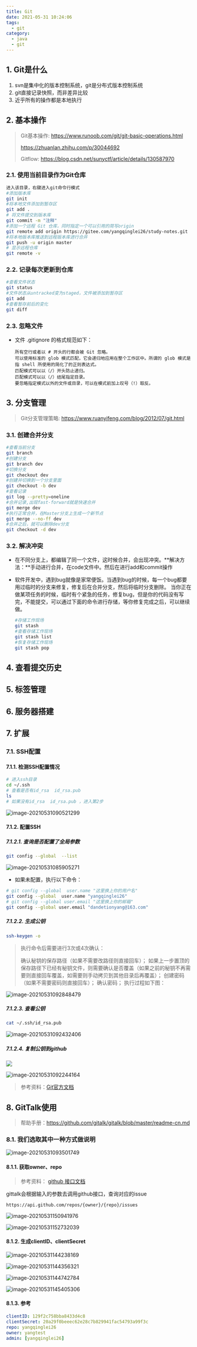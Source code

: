 ```yaml
---
title: Git
date: 2021-05-31 10:24:06
tags:
  - git
category:
  - java
  - git
---
```


## 1. Git是什么

1.  svn是集中化的版本控制系统，git是分布式版本控制系统
2.  git直接记录快照，而非差异比较
3.  近乎所有的操作都是本地执行

## 2. 基本操作

> Git基本操作:  https://www.runoob.com/git/git-basic-operations.html
>
> https://zhuanlan.zhihu.com/p/30044692
>
> Gitflow: https://blog.csdn.net/sunyctf/article/details/130587970

### 2.1. 使用当前目录作为Git仓库

```bash
进入该目录，右键进入git命令行模式
#添加版本库
git init
#将本地文件添加到暂存区
git add .  
# 将文件提交到版本库
git commit -m "注释"  
#添加一个远程 Git 仓库，同时指定一个可以引用的简写origin
git remote add origin https://gitee.com/yangqinglei26/study-notes.git  
#将本地版本库推送到远程版本库进行合并
git push -u origin master  
# 显示远程仓库
git remote -v
```

### 2.2. 记录每次更新到仓库

```bash
#查看文件状态
git status  
#文件状态从untracked变为staged，文件被添加到暂存区
git add  
#查看暂存前后的变化
git diff  
```

### 2.3. 忽略文件

- 文件 .gitignore 的格式规范如下：

  ```
  所有空行或者以 # 开头的行都会被 Git 忽略。
  可以使用标准的 glob 模式匹配，它会递归地应用在整个工作区中。所谓的 glob 模式是指 shell 所使用的简化了的正则表达式。
  匹配模式可以以（/）开头防止递归。
  匹配模式可以以（/）结尾指定目录。
  要忽略指定模式以外的文件或目录，可以在模式前加上叹号（!）取反。
  ```

## 3. 分支管理

> Git分支管理策略:  https://www.ruanyifeng.com/blog/2012/07/git.html

### 3.1. 创建合并分支

```bash
#查看当前分支
git branch 
#创建分支
git branch dev
#切换分支
git checkout dev
#创建并切换到一个分支里面
git checkout -b dev
#查看记录
git log --pretty=oneline
#合并记录,出现fast-forward就是快速合并
git merge dev
#执行正常合并，在Master分支上生成一个新节点
git merge --no-ff dev
#合并之后，就可以删除dev分支
git checkout -d dev
```

### 3.2. 解决冲突

- 在不同分支上，都编辑了同一个文件，这时候合并，会出现冲突。**解决方法：**手动进行合并，在code文件中。然后在进行add和commit操作

- 软件开发中，遇到bug就像是家常便饭。当遇到bug的时候，每一个bug都要用过临时的分支来修复，修复后在合并分支，然后将临时分支删除。
  当你正在做某项任务的时候，临时有个紧急的任务，修复bug，但是你的代码没有写完，不能提交，可以通过下面的命令进行存储，等你修复完成之后，可以继续做。

  ```bash
  #存储工作现场
  git stash
  #查看存储工作现场
  git stash list
  #恢复存储工作现场
  git stash pop
  ```

## 4. 查看提交历史



## 5. 标签管理

## 6. 服务器搭建

## 7. 扩展

### 7.1. SSH配置

#### 7.1.1. 检测SSH配置情况

```bash
# 进入ssh目录
cd ~/.ssh
# 查看是否有id_rsa  id_rsa.pub 
ls
# 如果没有id_rsa  id_rsa.pub ，进入第2步
```

![image-20210531090521299](Git/image-20210531090521299.png)

#### 7.1.2. 配置SSH

##### 7.1.2.1. 查询是否配置了全局参数

```bash
git config --global  --list 
```

![image-20210531085905271](Git/image-20210531085905271.png)

- 如果未配置，执行以下命令：

```bash
# git config --global  user.name "这里换上你的用户名"
git config --global  user.name "yangqinglei26"
# git config --global user.email "这里换上你的邮箱"
git config --global user.email "dandetionyang@163.com"
```

##### 7.1.2.2. 生成公钥

```bash
ssh-keygen -o
```

> 执行命令后需要进行3次或4次确认：
>
> 确认秘钥的保存路径（如果不需要改路径则直接回车）；
> 如果上一步置顶的保存路径下已经有秘钥文件，则需要确认是否覆盖（如果之前的秘钥不再需要则直接回车覆盖，如需要则手动拷贝到其他目录后再覆盖）；
> 创建密码（如果不需要密码则直接回车）；
> 确认密码；
> 执行过程如下图：

![image-20210531092848479](Git/image-20210531092848479.png)

##### 7.1.2.3. 查看公钥

```bash
cat ~/.ssh/id_rsa.pub
```

![image-20210531092432406](Git/image-20210531092432406.png)

##### 7.1.2.4. 复制公钥到github

![](Git/image-20210531091935818.png)

![image-20210531092244164](Git/image-20210531092244164.png)

> 参考资料：[Git官方文档](https://git-scm.com/book/zh/v2/%E6%9C%8D%E5%8A%A1%E5%99%A8%E4%B8%8A%E7%9A%84-Git-%E7%94%9F%E6%88%90-SSH-%E5%85%AC%E9%92%A5)

## 8. GitTalk使用

> 帮助手册：https://github.com/gitalk/gitalk/blob/master/readme-cn.md

### 8.1. 我们选取其中一种方式做说明

![image-20210531093501749](Git/image-20210531093501749.png)

#### 8.1.1. 获取owner、repo

> 参考资料： [github 接口文档](https://docs.github.com/en/rest/reference/issues)

gittalk会根据输入的参数去调用github接口，查询对应的issue

```
https://api.github.com/repos/{owner}/{repo}/issues
```

![image-20210531150941976](Git/image-20210531150941976.png)

![image-20210531152732039](Git/image-20210531152732039.png)

#### 8.1.2. 生成clientID、clientSecret

![image-20210531144238169](Git/image-20210531144238169.png)

![image-20210531144356321](Git/image-20210531144356321.png)

![image-20210531144742784](Git/image-20210531144742784.png)

![image-20210531145405306](Git/image-20210531145405306.png)

#### 8.1.3. 参考

```yaml
clientID: 129f2c758bba8433d4c8
clientSecret: 20a29f0beeec62e28c7b829941fac54793a99f3c
repo: yangqinglei26
owner: yangtest
admin: [yangqinglei26]
```

